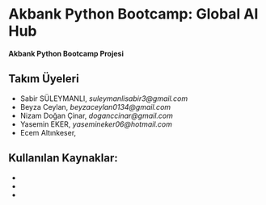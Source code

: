 # Akbank Python Bootcamp: Global AI Hub
**Akbank Python Bootcamp Projesi**

## Takım Üyeleri
- Sabir SÜLEYMANLI,   _suleymanlisabir3@gmail.com_
- Beyza Ceylan,       _beyzaceylan0134@gmail.com_
- Nizam Doğan Çinar,  _doganccinar@gmail.com_
- Yasemin EKER, _yasemineker06@hotmail.com_
- Ecem Altınkeser, 

Kullanılan Kaynaklar:
-
-
-
-
